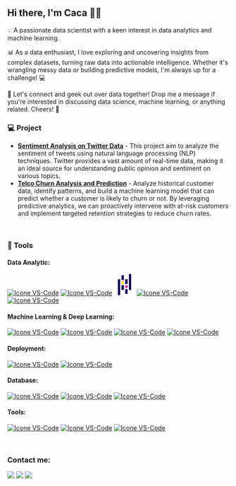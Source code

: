 ## Hi there, I'm Caca 👋🐱

💡 A passionate data scientist with a keen interest in data analytics and machine learning.

📊 As a data enthusiast, I love exploring and uncovering insights from complex datasets, turning raw data into actionable intelligence. Whether it's wrangling messy data or building predictive models, I'm always up for a challenge! 💻

🌟 Let's connect and geek out over data together! Drop me a message if you're interested in discussing data science, machine learning, or anything related. Cheers! 🌟

### 💻 Project
* [**Sentiment Analysis on Twitter Data**](https://github.com/prasamumtaz/Sentiment-analysis-twitter) - This project aim to analyze the sentiment of tweets using natural language processing (NLP) techniques. Twitter provides a vast amount of real-time data, making it an ideal source for understanding public opinion and sentiment on various topics.
* [**Telco Churn Analysis and Prediction**](https://github.com/prasamumtaz/Telco-Customer-Churn) - Analyze historical customer data, identify patterns, and build a machine learning model that can predict whether a customer is likely to churn or not. By leveraging predictive analytics, we can proactively intervene with at-risk customers and implement targeted retention strategies to reduce churn rates.

<br>

### 🔨 Tools

#### Data Analytic:
  [<img height="48px" width="48px" alt="Icone VS-Code" src="https://skillicons.dev/icons?i=py"/>](https://www.python.org/)
  [<img height="48px" width="48px" alt="Icone VS-Code" src="https://user-images.githubusercontent.com/70002987/122630299-38ae2a80-d088-11eb-83a1-e3b323a68941.png"/>](https://numpy.org/)
  [<img height="48px" width="48px" alt="Icone VS-Code" src="https://raw.githubusercontent.com/devicons/devicon/2ae2a900d2f041da66e950e4d48052658d850630/icons/pandas/pandas-original.svg"/>](https://pandas.pydata.org/)
  [<img height="48px" width="48px" alt="Icone VS-Code" src="https://seaborn.pydata.org/_images/logo-mark-lightbg.svg" alt="seaborn"/>](https://seaborn.pydata.org/)
  [<img height="48px" width="px" alt="Icone VS-Code" src="https://matplotlib.org/stable/_static/logo_dark.svg"/>](https://matplotlib.org/)


#### Machine Learning & Deep Learning:
  [<img height="48px" width="48px" alt="Icone VS-Code" src="https://skillicons.dev/icons?i=tensorflow"/>](https://www.tensorflow.org/)
  [<img height="48px" width="48px" alt="Icone VS-Code" src="https://skillicons.dev/icons?i=pytorch"/>](https://pytorch.org/)
  [<img height="48px" width="48px" alt="Icone VS-Code" src="https://skillicons.dev/icons?i=sklearn"/>](https://scikit-learn.org/stable/)
  [<img height="48px" width="px" alt="Icone VS-Code" src="https://keras.io/img/logo.png"/>](https://keras.io/)

#### Deployment:

  [<img height="48px" width="48px" alt="Icone VS-Code" src="https://skillicons.dev/icons?i=flask"/>](https://flask.palletsprojects.com/en/3.0.x/)
  [<img height="48px" width="48px" alt="Icone VS-Code" src="https://skillicons.dev/icons?i=docker"/>](https://www.docker.com/)

#### Database:

  [<img height="48px" width="48px" alt="Icone VS-Code" src="https://skillicons.dev/icons?i=mysql"/>](https://www.mysql.com/)
  [<img height="48px" width="48px" alt="Icone VS-Code" src="https://skillicons.dev/icons?i=postgres"/>](https://www.postgresql.org/)
  [<img height="48px" width="48px" alt="Icone VS-Code" src="https://skillicons.dev/icons?i=sqlite"/>](https://www.sqlite.org/)

#### Tools:
  [<img height="48px" width="48px" alt="Icone VS-Code" src="https://skillicons.dev/icons?i=vscode"/>](https://code.visualstudio.com/)
  [<img height="48px" width="48px" alt="Icone VS-Code" src="https://skillicons.dev/icons?i=git"/>](https://git-scm.com/)
  [<img height="48px" width="48px" alt="Icone VS-Code" src="https://skillicons.dev/icons?i=github"/>](hhttps://github.com/)

<br>

### Contact me:
<div>
<a href="https://www.instagram.com/_cacaskull/" target="_blank"><img loading="lazy" src="https://img.shields.io/badge/-Instagram-%23E4405F?style=for-the-badge&logo=instagram&logoColor=white" target="_blank"></a>
<a href = "mailto: prasamumtaz@gmail.com"><img loading="lazy" src="https://img.shields.io/badge/Gmail-D14836?style=for-the-badge&logo=gmail&logoColor=white" target="_blank"></a>
<a href="https://www.linkedin.com/in/prasafm/" target="_blank"><img loading="lazy" src="https://img.shields.io/badge/-LinkedIn-%230077B5?style=for-the-badge&logo=linkedin&logoColor=white" target="_blank"></a>   
</div>

